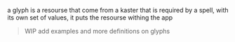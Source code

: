 a glyph is a resourse that come from a kaster that is required by a spell, with its own set of  values, it puts the resourse withing the app

> WIP add examples and more definitions on glyphs
